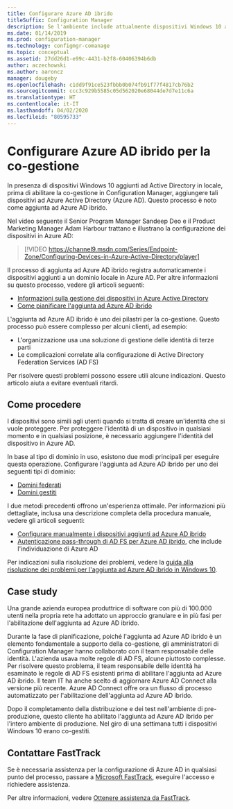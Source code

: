 ```yaml
---
title: Configurare Azure AD ibrido
titleSuffix: Configuration Manager
description: Se l'ambiente include attualmente dispositivi Windows 10 aggiunti a un dominio, configurare Azure AD ibrido prima di abilitare la co-gestione
ms.date: 01/14/2019
ms.prod: configuration-manager
ms.technology: configmgr-comanage
ms.topic: conceptual
ms.assetid: 27dd26d1-e99c-4431-b2f8-60406394b6db
author: aczechowski
ms.author: aaroncz
manager: dougeby
ms.openlocfilehash: c1dd9f91ce523fbbb0b074fb91f77f4817cb76b2
ms.sourcegitcommit: ccc3c929b5585c05d562020e68044de7d7e11c6a
ms.translationtype: HT
ms.contentlocale: it-IT
ms.lasthandoff: 04/02/2020
ms.locfileid: "80595733"
---
```

# <a name="set-up-hybrid-azure-ad-for-co-management"></a>Configurare Azure AD ibrido per la co-gestione

In presenza di dispositivi Windows 10 aggiunti ad Active Directory in locale, prima di abilitare la co-gestione in Configuration Manager, aggiungere tali dispositivi ad Azure Active Directory (Azure AD). Questo processo è noto come aggiunta ad Azure AD ibrido. 

Nel video seguente il Senior Program Manager Sandeep Deo e il Product Marketing Manager Adam Harbour trattano e illustrano la configurazione dei dispositivi in Azure AD:

> [!VIDEO https://channel9.msdn.com/Series/Endpoint-Zone/Configuring-Devices-in-Azure-Active-Directory/player]

Il processo di aggiunta ad Azure AD ibrido registra automaticamente i dispositivi aggiunti a un dominio locale in Azure AD. Per altre informazioni su questo processo, vedere gli articoli seguenti:
- [Informazioni sulla gestione dei dispositivi in Azure Active Directory](https://docs.microsoft.com/azure/active-directory/device-management-introduction) 
- [Come pianificare l'aggiunta ad Azure AD ibrido](https://docs.microsoft.com/azure/active-directory/devices/hybrid-azuread-join-plan)

L'aggiunta ad Azure AD ibrido è uno dei pilastri per la co-gestione. Questo processo può essere complesso per alcuni clienti, ad esempio:
- L'organizzazione usa una soluzione di gestione delle identità di terze parti 
- Le complicazioni correlate alla configurazione di Active Directory Federation Services (AD FS)

Per risolvere questi problemi possono essere utili alcune indicazioni. Questo articolo aiuta a evitare eventuali ritardi.


## <a name="how-to-do-it"></a>Come procedere

I dispositivi sono simili agli utenti quando si tratta di creare un'identità che si vuole proteggere. Per proteggere l'identità di un dispositivo in qualsiasi momento e in qualsiasi posizione, è necessario aggiungere l'identità del dispositivo in Azure AD.

In base al tipo di dominio in uso, esistono due modi principali per eseguire questa operazione. Configurare l'aggiunta ad Azure AD ibrido per uno dei seguenti tipi di dominio:  
- [Domini federati](https://docs.microsoft.com/azure/active-directory/devices/hybrid-azuread-join-federated-domains)  
- [Domini gestiti](https://docs.microsoft.com/azure/active-directory/devices/hybrid-azuread-join-managed-domains)  

I due metodi precedenti offrono un'esperienza ottimale. Per informazioni più dettagliate, inclusa una descrizione completa della procedura manuale, vedere gli articoli seguenti:
- [Configurare manualmente i dispositivi aggiunti ad Azure AD ibrido](https://docs.microsoft.com/azure/active-directory/device-management-hybrid-azuread-joined-devices-setup)  
- [Autenticazione pass-through di AD FS per Azure AD ibrido](https://docs.microsoft.com/windows-server/identity/ad-fs/ad-fs-overview), che include l'individuazione di Azure AD  

Per indicazioni sulla risoluzione dei problemi, vedere la [guida alla risoluzione dei problemi per l'aggiunta ad Azure AD ibrido in Windows 10](https://docs.microsoft.com/azure/active-directory/devices/troubleshoot-hybrid-join-windows-current).



## <a name="case-study"></a>Case study

Una grande azienda europea produttrice di software con più di 100.000 utenti nella propria rete ha adottato un approccio granulare e in più fasi per l'abilitazione dell'aggiunta ad Azure AD ibrido.

Durante la fase di pianificazione, poiché l'aggiunta ad Azure AD ibrido è un elemento fondamentale a supporto della co-gestione, gli amministratori di Configuration Manager hanno collaborato con il team responsabile delle identità. L'azienda usava molte regole di AD FS, alcune piuttosto complesse. Per risolvere questo problema, il team responsabile delle identità ha esaminato le regole di AD FS esistenti prima di abilitare l'aggiunta ad Azure AD ibrido. Il team IT ha anche scelto di aggiornare Azure AD Connect alla versione più recente. Azure AD Connect offre ora un flusso di processo automatizzato per l'abilitazione dell'aggiunta ad Azure AD ibrido.

Dopo il completamento della distribuzione e dei test nell'ambiente di pre-produzione, questo cliente ha abilitato l'aggiunta ad Azure AD ibrido per l'intero ambiente di produzione. Nel giro di una settimana tutti i dispositivi Windows 10 erano co-gestiti.



## <a name="contact-fasttrack"></a>Contattare FastTrack

Se è necessaria assistenza per la configurazione di Azure AD in qualsiasi punto del processo, passare a [Microsoft FastTrack](https://Microsoft.com/FastTrack/), eseguire l'accesso e richiedere assistenza. 

Per altre informazioni, vedere [Ottenere assistenza da FastTrack](/sccm/comanage/quickstart-fasttrack). 

